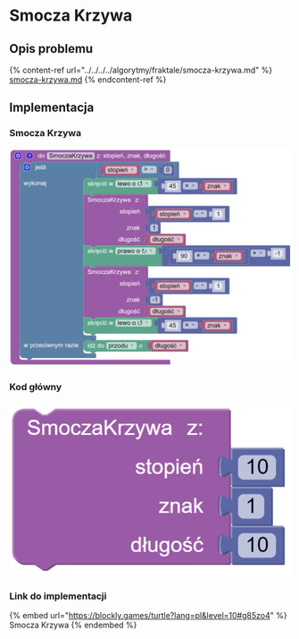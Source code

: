 # Smocza Krzywa

## Opis problemu

{% content-ref url="../../../../algorytmy/fraktale/smocza-krzywa.md" %}
[smocza-krzywa.md](../../../../algorytmy/fraktale/smocza-krzywa.md)
{% endcontent-ref %}

## Implementacja

### Smocza Krzywa

![Funkcja rysująca smoczą krzywą](<../../../../.gitbook/assets/image (22).png>)

### Kod główny

![Wywołanie funkcji rysującej smoczą krzywą](<../../../../.gitbook/assets/image (23).png>)

### Link do implementacji

{% embed url="https://blockly.games/turtle?lang=pl&level=10#g85zo4" %}
Smocza Krzywa
{% endembed %}
